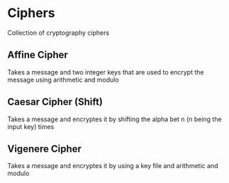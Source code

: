 # Ciphers
Collection of cryptography ciphers

## Affine Cipher
Takes a message and two integer keys that are used to encrypt the message using arithmetic and modulo

## Caesar Cipher (Shift)
Takes a message and encryptes it by shifting the alpha bet n (n being the input key) times

## Vigenere Cipher
Takes a message and encryptes it by using a key file and arithmetic and modulo
